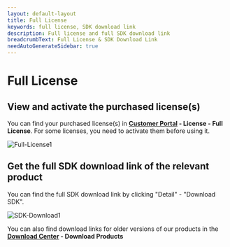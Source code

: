 ```yaml
---
layout: default-layout
title: Full License
keywords: full license, SDK download link
description: Full license and full SDK download link
breadcrumbText: Full License & SDK Download Link
needAutoGenerateSidebar: true
---
```


# Full License

## View and activate the purchased license(s)

You can find your purchased license(s) in **[Customer Portal](https://www.dynamsoft.com/customer/) - License - Full License**. For some licenses, you need to activate them before using it. 

![Full-License1]({{site.assets}}img/Full-License-1.png)


## Get the full SDK download link of the relevant product

You can find the full SDK download link by clicking "Detail" - "Download SDK".

![SDK-Download1]({{site.assets}}img/SDK-Download-1.png)

You can also find download links for older versions of our products in the  **[Download Center](https://www.dynamsoft.com/customer/download) - Download Products** 
